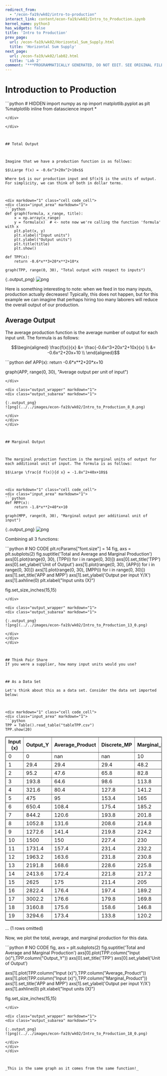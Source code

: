 ```yaml
---
redirect_from:
  - "/econ-fa19/wk02/intro-to-production"
interact_link: content/econ-fa19/wk02/Intro_to_Production.ipynb
kernel_name: python3
has_widgets: false
title: 'Intro to Production'
prev_page:
  url: /econ-fa19/wk02/Horizontal_Sum_Supply.html
  title: 'Horizontal Sum Supply'
next_page:
  url: /econ-fa19/wk02/lab02.html
  title: 'Lab 2'
comment: "***PROGRAMMATICALLY GENERATED, DO NOT EDIT. SEE ORIGINAL FILES IN /content***"
---
```

# Introduction to Production



<div markdown="1" class="cell code_cell">
<div class="input_area" markdown="1">
```python
# HIDDEN
import numpy as np  
import matplotlib.pyplot as plt  
%matplotlib inline
from datascience import *

```
</div>

</div>



## Total Output



Imagine that we have a production function is as follows: 

$$\Large f(x) = -0.6x^3+20x^2+10x$$

Where $x$ is our production input and $f(x)$ is the units of output. For simplicity, we can think of both in dollar terms. 



<div markdown="1" class="cell code_cell">
<div class="input_area" markdown="1">
```python
def graph(formula, x_range, title):  
    x = np.array(x_range)  
    y = formula(x)  # <- note now we're calling the function 'formula' with x
    plt.plot(x, y)
    plt.xlabel("Input units")
    plt.ylabel("Output units")
    plt.title(title)
    plt.show()  

def TPP(x):
    return -0.6*x**3+20*x**2+10*x

graph(TPP, range(0, 30), "Total output with respect to inputs")

```
</div>

<div class="output_wrapper" markdown="1">
<div class="output_subarea" markdown="1">

{:.output_png}
![png](../../images/econ-fa19/wk02/Intro_to_Production_4_0.png)

</div>
</div>
</div>



Here is something interesting to note: when we feed in too many inputs, production actually decreases! Typically, this does not happen, but for this example we can imagine that perhaps hiring too many laborers will reduce the overall output of our production.



## Average Output



The average production function is the average number of output for each input unit. The formula is as follows:

$$\begin{aligned} 
\frac{f(x)}{x} &= \frac{-0.6x^3+20x^2+10x}{x} \\
&= -0.6x^2+20x+10 \\
\end{aligned}$$



<div markdown="1" class="cell code_cell">
<div class="input_area" markdown="1">
```python
def APP(x):
    return -0.6*x**2+20*x+10

graph(APP, range(0, 30), "Average output per unit of input")

```
</div>

<div class="output_wrapper" markdown="1">
<div class="output_subarea" markdown="1">

{:.output_png}
![png](../../images/econ-fa19/wk02/Intro_to_Production_8_0.png)

</div>
</div>
</div>



## Marginal Output



The marginal production function is the marginal units of output for each additional unit of input. The formula is as follows:

$$\Large \frac{d f(x)}{d x} = -1.8x^2+40x+10$$



<div markdown="1" class="cell code_cell">
<div class="input_area" markdown="1">
```python
def MPP(x):
    return -1.8*x**2+40*x+10

graph(MPP, range(0, 30), "Marginal output per additional unit of input")

```
</div>

<div class="output_wrapper" markdown="1">
<div class="output_subarea" markdown="1">

{:.output_png}
![png](../../images/econ-fa19/wk02/Intro_to_Production_11_0.png)

</div>
</div>
</div>



Combining all 3 functions:



<div markdown="1" class="cell code_cell">
<div class="input_area" markdown="1">
```python
# NO CODE
plt.rcParams["font.size"] = 14
fig, axs = plt.subplots(2)
fig.suptitle('Total and Average and Marginal Production')
axs[0].plot(range(0, 30), [TPP(i) for i in range(0, 30)])
axs[0].set_title('TPP')
axs[0].set_ylabel('Unit of Output')
axs[1].plot(range(0, 30), [APP(i) for i in range(0, 30)])
axs[1].plot(range(0, 30), [MPP(i) for i in range(0, 30)])
axs[1].set_title('APP and MPP')
axs[1].set_ylabel('Output per input Y/X')
axs[1].axhline(0)
plt.xlabel("Input units (X)")


fig.set_size_inches(15,15)

```
</div>

<div class="output_wrapper" markdown="1">
<div class="output_subarea" markdown="1">

{:.output_png}
![png](../../images/econ-fa19/wk02/Intro_to_Production_13_0.png)

</div>
</div>
</div>



## Think Pair Share
If you were a supplier, how many input units would you use?



## As a Data Set

Let's think about this as a data set. Consider the data set imported below:



<div markdown="1" class="cell code_cell">
<div class="input_area" markdown="1">
```python
TPP = Table().read_table("tableTPP.csv")
TPP.show(20)

```
</div>

<div class="output_wrapper" markdown="1">
<div class="output_subarea" markdown="1">

<div markdown="0" class="output output_html">
<table border="1" class="dataframe">
    <thead>
        <tr>
            <th>Input (x)</th> <th>Output_Y</th> <th>Average_Product</th> <th>Discrete_MP</th> <th>Marginal_Product</th>
        </tr>
    </thead>
    <tbody>
        <tr>
            <td>0        </td> <td>0       </td> <td>nan            </td> <td>nan        </td> <td>10              </td>
        </tr>
        <tr>
            <td>1        </td> <td>29.4    </td> <td>29.4           </td> <td>29.4       </td> <td>48.2            </td>
        </tr>
        <tr>
            <td>2        </td> <td>95.2    </td> <td>47.6           </td> <td>65.8       </td> <td>82.8            </td>
        </tr>
        <tr>
            <td>3        </td> <td>193.8   </td> <td>64.6           </td> <td>98.6       </td> <td>113.8           </td>
        </tr>
        <tr>
            <td>4        </td> <td>321.6   </td> <td>80.4           </td> <td>127.8      </td> <td>141.2           </td>
        </tr>
        <tr>
            <td>5        </td> <td>475     </td> <td>95             </td> <td>153.4      </td> <td>165             </td>
        </tr>
        <tr>
            <td>6        </td> <td>650.4   </td> <td>108.4          </td> <td>175.4      </td> <td>185.2           </td>
        </tr>
        <tr>
            <td>7        </td> <td>844.2   </td> <td>120.6          </td> <td>193.8      </td> <td>201.8           </td>
        </tr>
        <tr>
            <td>8        </td> <td>1052.8  </td> <td>131.6          </td> <td>208.6      </td> <td>214.8           </td>
        </tr>
        <tr>
            <td>9        </td> <td>1272.6  </td> <td>141.4          </td> <td>219.8      </td> <td>224.2           </td>
        </tr>
        <tr>
            <td>10       </td> <td>1500    </td> <td>150            </td> <td>227.4      </td> <td>230             </td>
        </tr>
        <tr>
            <td>11       </td> <td>1731.4  </td> <td>157.4          </td> <td>231.4      </td> <td>232.2           </td>
        </tr>
        <tr>
            <td>12       </td> <td>1963.2  </td> <td>163.6          </td> <td>231.8      </td> <td>230.8           </td>
        </tr>
        <tr>
            <td>13       </td> <td>2191.8  </td> <td>168.6          </td> <td>228.6      </td> <td>225.8           </td>
        </tr>
        <tr>
            <td>14       </td> <td>2413.6  </td> <td>172.4          </td> <td>221.8      </td> <td>217.2           </td>
        </tr>
        <tr>
            <td>15       </td> <td>2625    </td> <td>175            </td> <td>211.4      </td> <td>205             </td>
        </tr>
        <tr>
            <td>16       </td> <td>2822.4  </td> <td>176.4          </td> <td>197.4      </td> <td>189.2           </td>
        </tr>
        <tr>
            <td>17       </td> <td>3002.2  </td> <td>176.6          </td> <td>179.8      </td> <td>169.8           </td>
        </tr>
        <tr>
            <td>18       </td> <td>3160.8  </td> <td>175.6          </td> <td>158.6      </td> <td>146.8           </td>
        </tr>
        <tr>
            <td>19       </td> <td>3294.6  </td> <td>173.4          </td> <td>133.8      </td> <td>120.2           </td>
        </tr>
    </tbody>
</table>
<p>... (1 rows omitted)</p>
</div>

</div>
</div>
</div>



Now, we plot the total, average, and marginal production for this data.



<div markdown="1" class="cell code_cell">
<div class="input_area" markdown="1">
```python
# NO CODE
fig, axs = plt.subplots(2)
fig.suptitle('Total and Average and Marginal Production')
axs[0].plot(TPP.column("Input (x)"),TPP.column("Output_Y"))
axs[0].set_title('TPP')
axs[0].set_ylabel('Unit of Output')

axs[1].plot(TPP.column("Input (x)"),TPP.column("Average_Product"))
axs[1].plot(TPP.column("Input (x)"),TPP.column("Marginal_Product"))
axs[1].set_title('APP and MPP')
axs[1].set_ylabel('Output per input Y/X')
axs[1].axhline(0)
plt.xlabel("Input units (X)")


fig.set_size_inches(15,15)

```
</div>

<div class="output_wrapper" markdown="1">
<div class="output_subarea" markdown="1">

{:.output_png}
![png](../../images/econ-fa19/wk02/Intro_to_Production_18_0.png)

</div>
</div>
</div>



_This is the same graph as it comes from the same function!_



 

